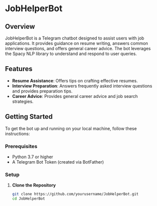# JobHelperBot

## Overview

JobHelperBot is a Telegram chatbot designed to assist users with job applications. It provides guidance on resume writing, answers common interview questions, and offers general career advice. The bot leverages the Spacy NLP library to understand and respond to user queries.

## Features

- **Resume Assistance**: Offers tips on crafting effective resumes.
- **Interview Preparation**: Answers frequently asked interview questions and provides preparation tips.
- **Career Advice**: Provides general career advice and job search strategies.

## Getting Started

To get the bot up and running on your local machine, follow these instructions:

### Prerequisites

- Python 3.7 or higher
- A Telegram Bot Token (created via BotFather)

### Setup

1. **Clone the Repository**

   ```bash
   git clone https://github.com/yourusername/JobHelperBot.git
   cd JobHelperBot
